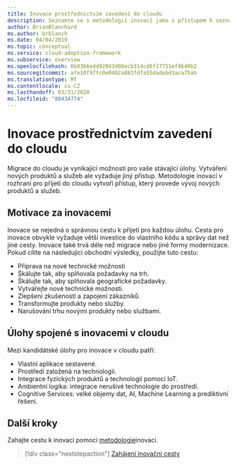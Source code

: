 ```yaml
---
title: Inovace prostřednictvím zavedení do cloudu
description: Seznamte se s metodologií inovací jako s přístupem k seznámení s vývojem nových cloudových produktů a služeb.
author: BrianBlanchard
ms.author: brblanch
ms.date: 04/04/2019
ms.topic: conceptual
ms.service: cloud-adoption-framework
ms.subservice: overview
ms.openlocfilehash: 6b0366edd92043d08ecb314cd6f17751ef4b40b2
ms.sourcegitcommit: afe10f97fc0e0402a881fdfa55dadebd3aca75ab
ms.translationtype: MT
ms.contentlocale: cs-CZ
ms.lasthandoff: 03/31/2020
ms.locfileid: "80434774"
---
```

# <a name="innovate-through-cloud-adoption"></a>Inovace prostřednictvím zavedení do cloudu

Migrace do cloudu je vynikající možností pro vaše stávající úlohy. Vytváření nových produktů a služeb ale vyžaduje jiný přístup. Metodologie inovací v rozhraní pro přijetí do cloudu vytvoří přístup, který provede vývoj nových produktů a služeb.

## <a name="motivations-behind-innovation"></a>Motivace za inovacemi

Inovace se nejedná o správnou cestu k přijetí pro každou úlohu. Cesta pro inovace obvykle vyžaduje větší investice do vlastního kódu a správy dat než jiné cesty. Inovace také trvá déle než migrace nebo jiné formy modernizace. Pokud cílíte na následující obchodní výsledky, použijte tuto cestu:

- Příprava na nové technické možnosti
- Škálujte tak, aby splňovala požadavky na trh.
- Škálujte tak, aby splňovala geografické požadavky.
- Vytvářejte nové technické možnosti.
- Zlepšení zkušeností a zapojení zákazníků.
- Transformujte produkty nebo služby.
- Narušování trhu novými produkty nebo službami.

## <a name="workloads-associated-with-cloud-innovation"></a>Úlohy spojené s inovacemi v cloudu

Mezi kandidátské úlohy pro inovace v cloudu patří:

- Vlastní aplikace sestavené.
- Prostředí založená na technologii.
- Integrace fyzických produktů a technologií pomocí IoT.
- Ambientní logika: integrace nerušivé technologie do prostředí.
- Cognitive Services: velké objemy dat, AI, Machine Learning a prediktivní řešení.

## <a name="next-steps"></a>Další kroky

Zahajte cestu k inovaci pomocí [metodologie](../innovate/index.md)inovací.

> [!div class="nextstepaction"]
> [Zahájení inovační cesty](../innovate/index.md)

<!-- test:ignoreNextStep -->

